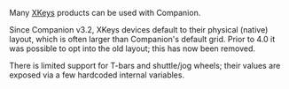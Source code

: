 Many [XKeys](https://xkeys.com/xkeys.html) products can be used with Companion.

Since Companion v3.2, XKeys devices default to their physical (native) layout, which is often larger than Companion's default grid. Prior to 4.0 it was possible to opt into the old layout; this has now been removed.

There is limited support for T-bars and shuttle/jog wheels; their values are exposed via a few hardcoded internal variables.
